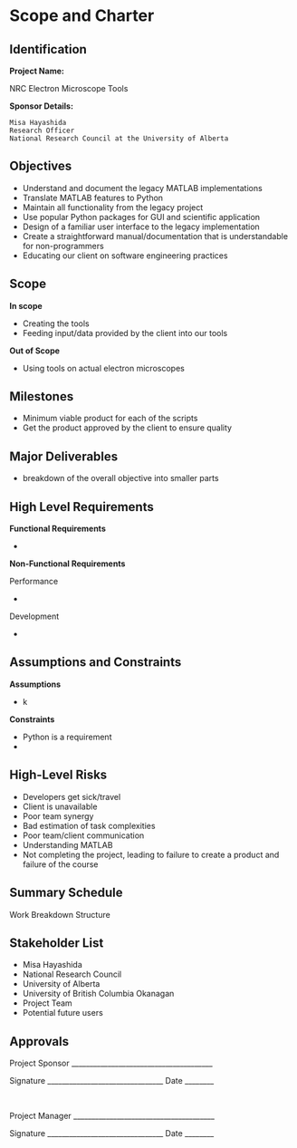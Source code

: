 # Scope and Charter
## Identification

**Project Name:**

NRC Electron Microscope Tools

**Sponsor Details:**

```
Misa Hayashida
Research Officer
National Research Council at the University of Alberta
```

## Objectives
- Understand and document the legacy MATLAB implementations
- Translate MATLAB features to Python
- Maintain all functionality from the legacy project
- Use popular Python packages for GUI and scientific application
- Design of a familiar user interface to the legacy implementation
- Create a straightforward manual/documentation that is understandable for non-programmers
- Educating our client on software engineering practices

## Scope

**In scope**
- Creating the tools 
- Feeding input/data provided by the client into our tools

**Out of Scope**
- Using tools on actual electron microscopes

## Milestones
- Minimum viable product for each of the scripts
- Get the product approved by the client to ensure quality

## Major Deliverables
- breakdown of the overall objective into smaller parts
## High Level Requirements

**Functional Requirements**

- 

**Non-Functional Requirements**

Performance

- 
Development

- 

## Assumptions and Constraints
**Assumptions**
-  k

**Constraints**
- Python is a requirement
- 

## High-Level Risks
- Developers get sick/travel
- Client is unavailable
- Poor team synergy
- Bad estimation of task complexities
- Poor team/client communication
- Understanding MATLAB
- Not completing the project, leading to failure to create a product and failure of the course

## Summary Schedule

Work Breakdown Structure

## Stakeholder List
- Misa Hayashida
- National Research Council
- University of Alberta
- University of British Columbia Okanagan
- Project Team
- Potential future users
  
## Approvals

Project Sponsor _______________________________________ 

Signature ________________________________ Date ________

<br>

Project Manager _______________________________________ 

Signature ________________________________ Date ________

